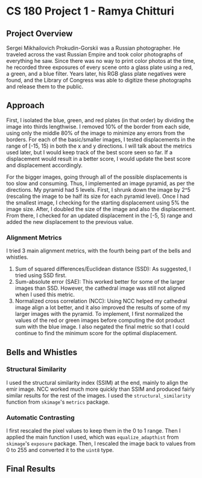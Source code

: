 # CS 180 Project 1 - Ramya Chitturi

## Project Overview

Sergei Mikhailovich Prokudin-Gorskii was a Russian photographer. He traveled across the vast Russian Empire and took color photographs of everything he saw. Since there was no way to print color photos at the time, he recorded three exposures of every scene onto a glass plate using a red, a green, and a blue filter. Years later, his RGB glass plate negatives were found, and the Library of Congress was able to digitize these photographs and release them to the public.

## Approach

First, I isolated the blue, green, and red plates (in that order) by dividing the image into thirds lengthwise. I removed 10% of the border from each side, using only the middle 80% of the image to minimize any errors from the borders. For each of the basic/smaller images, I tested displacements in the range of [-15, 15) in both the x and y directions. I will talk about the metrics used later, but I would keep track of the best score seen so far. If a displacement would result in a better score, I would update the best score and displacement accordingly.

For the bigger images, going through all of the possible displacements is too slow and consuming. Thus, I implemented an image pyramid, as per the directions. My pyramid had 5 levels. First, I shrunk down the image by 2^5 (rescaling the image to be half its size for each pyramid level). Once I had the smallest image, I checking for the starting displacement using 5% the image size. After, I doubled the size of the image and also the displacement. From there, I checked for an updated displacement in the [-5, 5) range and added the new displacement to the previous value. 

### Alignment Metrics
I tried 3 main alignment metrics, with the fourth being part of the bells and whistles. 

1. Sum of squared differences/Euclidean distance (SSD): As suggested, I tried using SSD first. 
2. Sum-absolute error (SAE): This worked better for some of the larger images than SSD. However, the cathedral image was still not aligned when I used this metric.
3. Normalized cross correlation (NCC): Using NCC helped my cathedral image align a lot better, and it also improved the results of some of my larger images with the pyramid. To implement, I first normalized the values of the red or green images before computing the dot product sum with the blue image. I also negated the final metric so that I could continue to find the minimum score for the optimal displacement.

## Bells and Whistles

### Structural Similarity
I used the structural similarity index (SSIM) at the end, mainly to align the emir image. NCC worked much more quickly than SSIM and produced fairly similar results for the rest of the images. I used the `structural_similarity` function from `skimage`'s `metrics` package.

### Automatic Contrasting
I first rescaled the pixel values to keep them in the 0 to 1 range. Then I applied the main function I used, which was `equalize_adapthist` from `skimage`'s `exposure` package. Then, I rescaled the image back to values from 0 to 255 and converted it to the `uint8` type.

## Final Results
